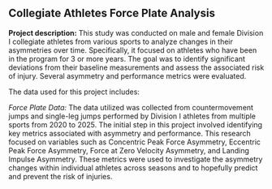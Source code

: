 ## Collegiate Athletes Force Plate Analysis

**Project description:** This study was conducted on male and female Division I collegiate athletes from various sports to analyze changes in their asymmetries over time. Specifically, it focused on athletes who have been in the program for 3 or more years. The goal was to identify significant deviations from their baseline measurements and assess the associated risk of injury. Several asymmetry and performance metrics were evaluated.

The data used for this project includes:

*Force Plate Data:* The data utilized was collected from countermovement jumps and single-leg jumps performed by Division I athletes from multiple sports from 2020 to 2025. The initial step in this project involved identifying key metrics associated with asymmetry and performance. This research focused on variables such as Concentric Peak Force Asymmetry, Eccentric Peak Force Asymmetry, Force at Zero Velocity Asymmetry, and Landing Impulse Asymmetry. These metrics were used to investigate the asymmetry changes within individual athletes across seasons and to hopefully predict and prevent the risk of injuries.
<!--
```javascript
if (isAwesome){
  return true
}
```

### 2. Assess assumptions on which statistical inference will be based

```javascript
if (isAwesome){
  return true
}
```

### 3. Support the selection of appropriate statistical tools and techniques

<img src="images/dummy_thumbnail.jpg?raw=true"/>

### 4. Provide a basis for further data collection through surveys or experiments

Sed ut perspiciatis unde omnis iste natus error sit voluptatem accusantium doloremque laudantium, totam rem aperiam, eaque ipsa quae ab illo inventore veritatis et quasi architecto beatae vitae dicta sunt explicabo. 

For more details see [GitHub Flavored Markdown](https://guides.github.com/features/mastering-markdown/).
-->
